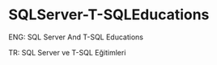 # SQLServer-T-SQLEducations
ENG: SQL Server And T-SQL Educations

TR: SQL Server ve T-SQL Eğitimleri
